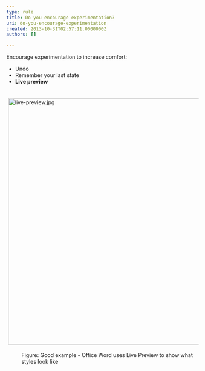 ```yaml
---
type: rule
title: Do you encourage experimentation?
uri: do-you-encourage-experimentation
created: 2013-10-31T02:57:11.0000000Z
authors: []

---
```


 
Encourage experimentation to increase comfort:

- Undo
- Remember your last state
- **Live preview**

 <dl class="ssw15-rteElement-ImageArea">​<img src="/PublishingImages/live-preview.jpg" alt="live-preview.jpg" style="margin&#58;5px;width&#58;650px;"></dl><dd class="ssw15-rteElement-FigureGood">Figure&#58; Good example - Office Word uses Live Preview to show what styles look like</dd>
